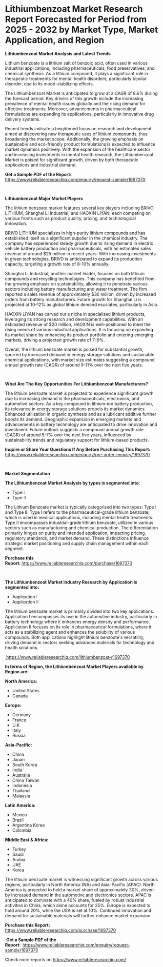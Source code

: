 <p><h1>Lithiumbenzoat Market Research Report Forecasted for Period from 2025 -  2032 by Market Type, Market Application, and Region</h1></p><p><strong>Lithiumbenzoat Market Analysis and Latest Trends</strong></p>
<p><p>Lithium benzoate is a lithium salt of benzoic acid, often used in various industrial applications, including pharmaceuticals, food preservatives, and chemical synthesis. As a lithium compound, it plays a significant role in therapeutic treatments for mental health disorders, particularly bipolar disorder, due to its mood-stabilizing effects.</p><p>The Lithiumbenzoat Market is anticipated to grow at a CAGR of 8.6% during the forecast period. Key drivers of this growth include the increasing prevalence of mental health issues globally and the rising demand for effective treatments. Moreover, advancements in pharmaceutical formulations are expanding its applications, particularly in innovative drug delivery systems.</p><p>Recent trends indicate a heightened focus on research and development aimed at discovering new therapeutic uses of lithium compounds, thus broadening the market scope. Additionally, the growing emphasis on sustainable and eco-friendly product formulations is expected to influence market dynamics positively. With the expansion of the healthcare sector and increasing investments in mental health research, the Lithiumbenzoat Market is poised for significant growth, driven by both therapeutic applications and industrial demand.</p></p>
<p><strong>Get a Sample PDF of the Report:&nbsp;</strong> <a href="https://www.reliableresearchiq.com/enquiry/request-sample/1697370?utm_campaign=2730&utm_medium=2&utm_source=Github&utm_content=ia&utm_term=24032025&utm_id=lithiumbenzoat">https://www.reliableresearchiq.com/enquiry/request-sample/1697370</a></p>
<p>&nbsp;</p>
<p><strong>Lithiumbenzoat Major Market Players</strong></p>
<p><p>The lithium benzoate market features several key players including BRIVO LITHIUM, Shanghai Li Industrial, and HAOXIN LIYAN, each competing on various fronts such as product quality, pricing, and technological innovation.</p><p>BRIVO LITHIUM specializes in high-purity lithium compounds and has established itself as a significant supplier in the chemical industry. The company has experienced steady growth due to rising demand in electric vehicle battery production and pharmaceuticals, with an estimated sales revenue of around $25 million in recent years. With increasing investments in green technologies, BRIVO is anticipated to expand its production capacity, targeting a growth rate of 8-10% annually.</p><p>Shanghai Li Industrial, another market leader, focuses on both lithium compounds and recycling technologies. This company has benefited from the growing emphasis on sustainability, allowing it to penetrate various sectors including battery manufacturing and water treatment. The firm reported a sales revenue of approximately $30 million, driven by increased orders from battery manufacturers. Future growth for Shanghai Li is projected at 10-12% as global lithium demand escalates, particularly in Asia.</p><p>HAOXIN LIYAN has carved out a niche in specialized lithium products, leveraging its strong research and development capabilities. With an estimated revenue of $20 million, HAOXIN is well-positioned to meet the rising needs of various industrial applications. It is focusing on expanding its market share by enhancing its product portfolio and entering emerging markets, driving a projected growth rate of 7-9%.</p><p>Overall, the lithium benzoate market is poised for substantial growth, spurred by increased demand in energy storage solutions and sustainable chemical applications, with market size estimates suggesting a compound annual growth rate (CAGR) of around 9-11% over the next five years.</p></p>
<p>&nbsp;</p>
<p><strong>What Are The Key Opportunities For Lithiumbenzoat Manufacturers?</strong></p>
<p><p>The lithium benzoate market is projected to experience significant growth due to increasing demand in the pharmaceuticals, electronics, and automotive sectors. As a key compound in lithium-ion battery production, its relevance in energy storage solutions propels its market dynamics. Enhanced utilization in organic synthesis and as a lubricant additive further boosts its demand. Geographic expansion in emerging markets and advancements in battery technology are anticipated to drive innovation and investment. Future outlook suggests a compound annual growth rate (CAGR) of around 5-7% over the next five years, influenced by sustainability trends and regulatory support for lithium-based products.</p></p>
<p><strong>Inquire or Share Your Questions If Any Before Purchasing This Report:</strong> <a href="https://www.reliableresearchiq.com/enquiry/pre-order-enquiry/1697370?utm_campaign=2730&utm_medium=2&utm_source=Github&utm_content=ia&utm_term=24032025&utm_id=lithiumbenzoat">https://www.reliableresearchiq.com/enquiry/pre-order-enquiry/1697370</a></p>
<p>&nbsp;</p>
<p><strong>Market Segmentation</strong></p>
<p><strong>The Lithiumbenzoat Market Analysis by types is segmented into:</strong></p>
<p><ul><li>Type I</li><li>Type II</li></ul></p>
<p><p>The Lithium Benzoate market is typically categorized into two types: Type I and Type II. Type I refers to the pharmaceutical-grade lithium benzoate, which is used in medical applications, including mental health treatments. Type II encompasses industrial-grade lithium benzoate, utilized in various sectors such as manufacturing and chemical production. The differentiation primarily hinges on purity and intended application, impacting pricing, regulatory standards, and market demand. These distinctions influence strategic market positioning and supply chain management within each segment.</p></p>
<p><strong>Purchase this Report:&nbsp;</strong><a href="https://www.reliableresearchiq.com/purchase/1697370?utm_campaign=2730&utm_medium=2&utm_source=Github&utm_content=ia&utm_term=24032025&utm_id=lithiumbenzoat">https://www.reliableresearchiq.com/purchase/1697370</a></p>
<p>&nbsp;</p>
<p><strong>The Lithiumbenzoat Market Industry Research by Application is segmented into:</strong></p>
<p><ul><li>Application I</li><li>Application II</li></ul></p>
<p><p>The lithium benzoate market is primarily divided into two key applications. Application I encompasses its use in the automotive industry, particularly in battery technology where it enhances energy density and performance. Application II focuses on its role in pharmaceutical formulations, where it acts as a stabilizing agent and enhances the solubility of various compounds. Both applications highlight lithium benzoate's versatility, driving demand in sectors seeking advanced materials for technology and health solutions.</p></p>
<p><a href="https://www.reliableresearchiq.com/lithiumbenzoat-r1697370?utm_campaign=2730&utm_medium=2&utm_source=Github&utm_content=ia&utm_term=24032025&utm_id=lithiumbenzoat">&nbsp;https://www.reliableresearchiq.com/lithiumbenzoat-r1697370</a></p>
<p><strong>In terms of Region, the Lithiumbenzoat Market Players available by Region are:</strong></p>
<p>
    <p> <strong> North America: </strong>
        <ul>
            <li>United States</li>
            <li>Canada</li>
        </ul>
        </p> 
    <p> <strong> Europe: </strong>
        <ul>
            <li>Germany</li>
            <li>France</li>
            <li>U.K.</li>
            <li>Italy</li>
            <li>Russia</li>
        </ul>
        </p> 
    <p> <strong> Asia-Pacific: </strong>
        <ul>
            <li>China</li>
            <li>Japan</li>
            <li>South Korea</li>
            <li>India</li>
            <li>Australia</li>
            <li>China Taiwan</li>
            <li>Indonesia</li>
            <li>Thailand</li>
            <li>Malaysia</li>
        </ul>
        </p> 
    <p> <strong> Latin America: </strong>
        <ul>
            <li>Mexico</li>
            <li>Brazil</li>
            <li>Argentina Korea</li>
            <li>Colombia</li>
        </ul>
        </p> 
    <p> <strong> Middle East & Africa: </strong>
        <ul>
            <li>Turkey</li>
            <li>Saudi</li>
            <li>Arabia</li>
            <li>UAE</li>
            <li>Korea</li>
        </ul>
    </p>
    </p>
<p><p>The lithium benzoate market is witnessing significant growth across various regions, particularly in North America (NA) and Asia-Pacific (APAC). North America is projected to hold a market share of approximately 30%, driven by increased demand in the automotive and electronics sectors. APAC is anticipated to dominate with a 40% share, fueled by robust industrial activities in China, which alone accounts for 25%. Europe is expected to hold around 20%, while the USA is set at 10%. Continued innovation and demand for sustainable materials will further enhance market expansion.</p></p>
<p><strong>Purchase this Report: </strong><a href="https://www.reliableresearchiq.com/purchase/1697370?utm_campaign=2730&utm_medium=2&utm_source=Github&utm_content=ia&utm_term=24032025&utm_id=lithiumbenzoat">https://www.reliableresearchiq.com/purchase/1697370</a></p>
<p>&nbsp;<strong>Get a Sample PDF of the Report:&nbsp;&nbsp;</strong><a href="https://www.reliableresearchiq.com/enquiry/request-sample/1697370?utm_campaign=2730&utm_medium=2&utm_source=Github&utm_content=ia&utm_term=24032025&utm_id=lithiumbenzoat">https://www.reliableresearchiq.com/enquiry/request-sample/1697370</a></p>
<p><strong></strong></p>
<p>Check more reports on <a href="https://www.reliableresearchiq.com/?utm_campaign=2730&utm_medium=2&utm_source=Github&utm_content=ia&utm_term=24032025&utm_id=lithiumbenzoat">https://www.reliableresearchiq.com/</a></p>